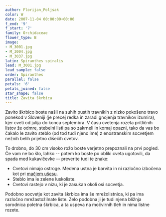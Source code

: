 ```yaml
---
author: Florijan_Poljsak
color: W
date: 2007-11-04 00:00:00+00:00
f_end: '9'
f_start: '7'
family: Orchidaceae
flower_type: B
image:
- M_3001.jpg
- M_3004.jpg
- M_3037.jpg
latin: Spiranthes spiralis
lead: M_3001.jpg
lead_sample: false
order: Spiranthes
parallel: false
petals: '6'
petals_joined: false
star_shape: false
title: Zavita škrbica
---
```

Zavito škrbico boste našli na suhih pustih travnikih z nizko pokošeno travo ponekod v Sloveniji (je precej redka in zaradi gnojenja travnikov izumira), kjer cveti od julija do konca septembra. V času cvetenja rozeta pritličnih listov že odmre, stebelni listi pa so zakrneli in komaj opazni, tako da vas bo čakalo le zavito steblo (od tod tudi njeno ime) z enostranskim socvetjem nežnih belih prijetno dišečih cvetov.

To drobno, do 30 cm visoko rožo boste verjetno prepoznali na prvi pogled. Če vam ne bo šlo, lahko -- potem ko boste po obliki cveta ugotovili, da spada med kukavičevke -- preverite tudi te znake:

-   Cvetovi nimajo ostroge. Medena ustna je barvita in ni razločno izbočena kot pri [mačjem ušesu](../../ophryssphegodesssp.sphegodes/osjeliko-ma&#269;je-uho/).
-   Steblo ima le zelene luskoliste.
-   Cvetovi rastejo v nizu, ki je zasukan okoli osi socvetja.

Podobno socvetje kot zavita škrbica ima še mrežolistnica, ki pa ima razločno mrežastožilnate liste. Zelo podobna ji je tudi njena bližnja sorodnica poletna škrbica, a ta uspeva na močvirnih tleh in nima listne rozete.

